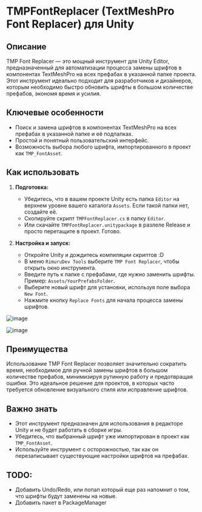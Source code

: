 # TMPFontReplacer (TextMeshPro Font Replacer) для Unity

## Описание
TMP Font Replacer — это мощный инструмент для Unity Editor, предназначенный для автоматизации процесса замены шрифтов в компонентах TextMeshPro на всех префабах в указанной папке проекта. Этот инструмент идеально подходит для разработчиков и дизайнеров, которым необходимо быстро обновить шрифты в большом количестве префабов, экономя время и усилия.

## Ключевые особенности
- Поиск и замена шрифтов в компонентах TextMeshPro на всех префабах в указанной папке и её подпапках.
- Простой и понятный пользовательский интерфейс.
- Возможность выбора любого шрифта, импортированного в проект как `TMP_FontAsset`.

## Как использовать
1. **Подготовка:**
    - Убедитесь, что в вашем проекте Unity есть папка `Editor` на верхнем уровне вашего каталога `Assets`. Если такой папки нет, создайте её.
    - Скопируйте скрипт `TMPFontReplacer.cs` в папку `Editor`.
    - Или скачайте `TMPFontReplacer.unitypackage` в разлеле Release и просто перетащите в проект. Готово.

2. **Настройка и запуск:**
    - Откройте Unity и дождитесь компиляции скриптов :D
    - В меню `RimuruDev Tools` выберите `TMP Font Replacer`, чтобы открыть окно инструмента.
    - Введите путь к папке с префабами, где нужно заменить шрифты. Пример: `Assets/YourPrefabsFolder`.
    - Выберите новый шрифт для установки, используя поле выбора `New Font`.
    - Нажмите кнопку `Replace Fonts` для начала процесса замены шрифтов.

![image](https://github.com/RimuruDev/TMPFontReplacer/assets/85500556/22f91ae4-29c9-40be-a849-10e4f8e363a8)

![image](https://github.com/RimuruDev/TMPFontReplacer/assets/85500556/16fe4682-3806-4e53-ad90-01ec134533ab)

## Преимущества
Использование TMP Font Replacer позволяет значительно сократить время, необходимое для ручной замены шрифтов в большом количестве префабов, минимизируя рутинную работу и предотвращая ошибки. Это идеальное решение для проектов, в которых часто требуется обновление визуального стиля или исправление шрифтов.

## Важно знать
- Этот инструмент предназначен для использования в редакторе Unity и не будет работать в сборке игры.
- Убедитесь, что выбранный шрифт уже импортирован в проект как `TMP_FontAsset`.
- Используйте инструмент с осторожностью, так как он перезаписывает существующие настройки шрифтов на префабах.

## TODO:
- Добавить Undo/Redo, или попап который еще раз напомнит о том, что шрифты будут заменены на новые.
- Добавить пакет в PackageManager
